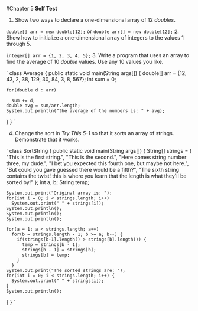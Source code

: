 #Chapter 5 **Self Test**

1. Show two ways to declare a one-dimensional array of 12 *doubles*.

  `
  double[] arr = new double[12];
  `
  or
  `
  double arr[] = new double[12];
  `
2. Show how to initialize a one-dimensional array of integers to the values
   1 through 5.

   `
   integer[] arr = {1, 2, 3, 4, 5};
   `
3. Write a program that uses an array to find the average of 10 *double*
    values. Use any 10 values you like.

`
class Average {
  public static void main(String args[]) {
    double[] arr = {12, 43, 2, 38, 129, 30, 84, 3, 8, 567};
    int sum = 0;

    for(double d : arr)

      sum += d;
    double avg = sum/arr.length;
    System.out.println("the average of the numbers is: " + avg);
  }
}
`

4. Change the sort in *Try This 5-1* so that it sorts an array of strings.
   Demonstrate that it works.

`
class SortString {
  public static void main(String args[]) {
    String[] strings = {
      "This is the first string.",
      "This is the second.",
      "Here comes string number three, my dude.",
      "I bet you expected this fourth one, but maybe not here.",
      "But could you gave guessed there would be a fifth?",
      "The sixth string contains the twist! this is where you learn that the length is what they'll be sorted by!"
    };
    int a, b;
    String temp;

    System.out.print("Original array is: ");
    for(int i = 0; i < strings.length; i++)
      System.out.print(" " + strings[i]);
    System.out.println();
    System.out.println();
    System.out.println();

    for(a = 1; a < strings.length; a++)
      for(b = strings.length - 1; b >= a; b--) {
        if(strings[b-1].length() > strings[b].length()) {
          temp = strings[b - 1];
          strings[b - 1] = strings[b];
          strings[b] = temp;
        }
      }
    System.out.print("The sorted strings are: ");
    for(int i = 0; i < strings.length; i++) {
      System.out.print(" " + strings[i]);
    }
    System.out.println();
  }
}
`
